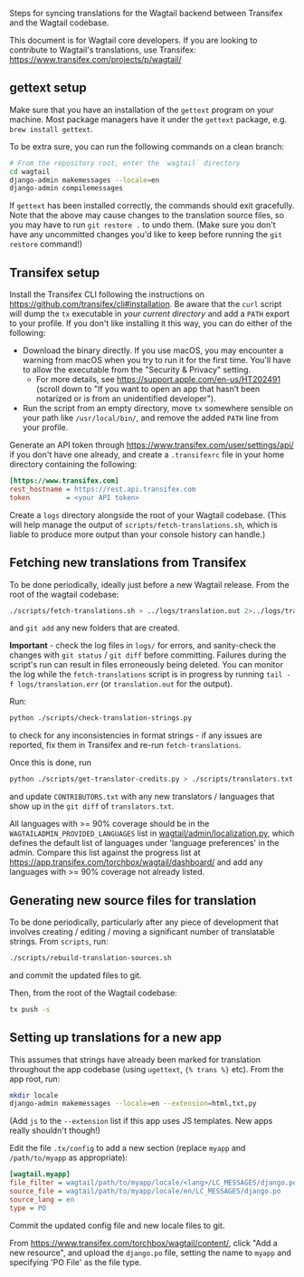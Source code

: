 Steps for syncing translations for the Wagtail backend between Transifex and the Wagtail codebase.

This document is for Wagtail core developers. If you are looking to contribute to Wagtail's translations, use Transifex: https://www.transifex.com/projects/p/wagtail/

## gettext setup

Make sure that you have an installation of the `gettext` program on your machine. Most package managers have it under the `gettext` package, e.g. `brew install gettext`.

To be extra sure, you can run the following commands on a clean branch:

```bash
# From the repository root, enter the `wagtail` directory
cd wagtail
django-admin makemessages --locale=en
django-admin compilemessages
```

If `gettext` has been installed correctly, the commands should exit gracefully. Note that the above may cause changes to the translation source files, so you may have to run `git restore .` to undo them. (Make sure you don't have any uncommitted changes you'd like to keep before running the `git restore` command!) 

## Transifex setup

Install the Transifex CLI following the instructions on https://github.com/transifex/cli#installation. Be aware that the `curl` script will dump the `tx` executable in _your current directory_ and add a `PATH` export to your profile. If you don't like installing it this way, you can do either of the following:
- Download the binary directly. If you use macOS, you may encounter a warning from macOS when you try to run it for the first time. You'll have to allow the executable from the "Security & Privacy" setting.
  - For more details, see https://support.apple.com/en-us/HT202491 (scroll down to "If you want to open an app that hasn’t been notarized or is from an unidentified developer").
- Run the script from an empty directory, move `tx` somewhere sensible on your path like `/usr/local/bin/`, and remove the added `PATH` line from your profile.

Generate an API token through https://www.transifex.com/user/settings/api/ if you don't have one already, and create a `.transifexrc` file in your home directory containing the following:

```ini
[https://www.transifex.com]
rest_hostname = https://rest.api.transifex.com
token         = <your API token>
```

Create a `logs` directory alongside the root of your Wagtail codebase. (This will help manage the output of `scripts/fetch-translations.sh`, which is liable to produce more output than your console history can handle.)

## Fetching new translations from Transifex

To be done periodically, ideally just before a new Wagtail release. From the root of the wagtail codebase:

```bash
./scripts/fetch-translations.sh > ../logs/translation.out 2>../logs/translation.err
```
and `git add` any new folders that are created.

**Important** - check the log files in `logs/` for errors, and sanity-check the changes with `git status` / `git diff` before committing. Failures during the script's run can result in files erroneously being deleted. You can monitor the log while the `fetch-translations` script is in progress by running `tail -f logs/translation.err` (or `translation.out` for the output).

Run:

```bash
python ./scripts/check-translation-strings.py
```

to check for any inconsistencies in format strings - if any issues are reported, fix them in Transifex and re-run `fetch-translations`.

Once this is done, run

```bash
python ./scripts/get-translator-credits.py > ./scripts/translators.txt
```

and update `CONTRIBUTORS.txt` with any new translators / languages that show up in the `git diff` of `translators.txt`.

All languages with >= 90% coverage should be in the `WAGTAILADMIN_PROVIDED_LANGUAGES` list in [wagtail/admin/localization.py](https://github.com/wagtail/wagtail/blob/master/wagtail/admin/localization.py), which defines the default list of languages under 'language preferences' in the admin. Compare this list against the progress list at https://app.transifex.com/torchbox/wagtail/dashboard/ and add any languages with >= 90% coverage not already listed.

## Generating new source files for translation

To be done periodically, particularly after any piece of development that involves creating / editing / moving a significant number of translatable strings. From `scripts`, run:

```bash
./scripts/rebuild-translation-sources.sh
```

and commit the updated files to git.

Then, from the root of the Wagtail codebase:

```bash
tx push -s
```

## Setting up translations for a new app

This assumes that strings have already been marked for translation throughout the app codebase (using `ugettext`, `{% trans %}` etc). From the app root, run:

```bash
mkdir locale
django-admin makemessages --locale=en --extension=html,txt,py
```

(Add `js` to the `--extension` list if this app uses JS templates. New apps really shouldn't though!)

Edit the file `.tx/config` to add a new section (replace `myapp` and `/path/to/myapp` as appropriate):

```ini
[wagtail.myapp]
file_filter = wagtail/path/to/myapp/locale/<lang>/LC_MESSAGES/django.po
source_file = wagtail/path/to/myapp/locale/en/LC_MESSAGES/django.po
source_lang = en
type = PO
```

Commit the updated config file and new locale files to git.

From https://www.transifex.com/torchbox/wagtail/content/, click "Add a new resource", and upload the `django.po` file, setting the name to `myapp` and specifying 'PO File' as the file type.